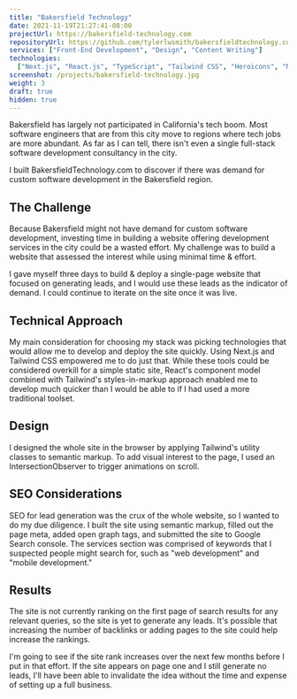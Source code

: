 ```yaml
---
title: "Bakersfield Technology"
date: 2021-11-19T21:27:41-08:00
projectUrl: https://bakersfield-technology.com
repositoryUrl: https://github.com/tylerlwsmith/bakersfieldtechnology.com
services: ["Front-End Development", "Design", "Content Writing"]
technologies:
  ["Next.js", "React.js", "TypeScript", "Tailwind CSS", "Heroicons", "Netlify"]
screenshot: /projects/bakersfield-technology.jpg
weight: 3
draft: true
hidden: true
---
```


Bakersfield has largely not participated in California's tech boom. Most software engineers that are from this city move to regions where tech jobs are more abundant. As far as I can tell, there isn't even a single full-stack software development consultancy in the city.

I built BakersfieldTechnology.com to discover if there was demand for custom software development in the Bakersfield region.

## The Challenge

Because Bakersfield might not have demand for custom software development, investing time in building a website offering development services in the city could be a wasted effort. My challenge was to build a website that assessed the interest while using minimal time & effort.

I gave myself three days to build & deploy a single-page website that focused on generating leads, and I would use these leads as the indicator of demand. I could continue to iterate on the site once it was live.

## Technical Approach

My main consideration for choosing my stack was picking technologies that would allow me to develop and deploy the site quickly. Using Next.js and Tailwind CSS empowered me to do just that. While these tools could be considered overkill for a simple static site, React's component model combined with Tailwind's styles-in-markup approach enabled me to develop much quicker than I would be able to if I had used a more traditional toolset.

<!--
Next.js allows me to leverage React's component model, gives me TypeScript compilation for free, has a Taildwind starter project, and can render down to static HTML files for easy hosting.

Tailwind allowed me to build the whole app without writing nearly any custom CSS or quibbling over pixel values. It enabled me to move fast by defining styles on the components themselves rather than in a separate CSS file.
 -->

## Design

I designed the whole site in the browser by applying Tailwind's utility classes to semantic markup. To add visual interest to the page, I used an IntersectionObserver to trigger animations on scroll.

## SEO Considerations

SEO for lead generation was the crux of the whole website, so I wanted to do my due diligence. I built the site using semantic markup, filled out the page meta, added open graph tags, and submitted the site to Google Search console. The services section was comprised of keywords that I suspected people might search for, such as "web development" and "mobile development."

## Results

The site is not currently ranking on the first page of search results for any relevant queries, so the site is yet to generate any leads. It's possible that increasing the number of backlinks or adding pages to the site could help increase the rankings.

I'm going to see if the site rank increases over the next few months before I put in that effort. If the site appears on page one and I still generate no leads, I'll have been able to invalidate the idea without the time and expense of setting up a full business.
